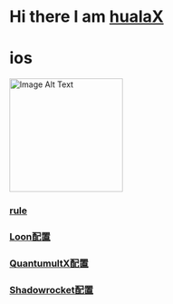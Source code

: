 # Hi there I am [hualaX](https://www.github.com/hualaX)
# ios
<img src="https://github.com/hualaX/hualaX/assets/151937768/43d0ac46-8f3b-425c-812d-3fa2d4708816" alt="Image Alt Text" width="200"/>

### [rule](https://www.github.com/hualaX/ios/tree/main/rule)
### [Loon配置](https://www.github.com/hualaX/ios/tree/main/loon_profile.conf)
### [QuantumultX配置](https://www.github.com/hualaX/ios/tree/main/quantumultX_profile.conf)
### [Shadowrocket配置](https://github.com/hualaX/ios/tree/main/shadowrocket_profile.conf)


